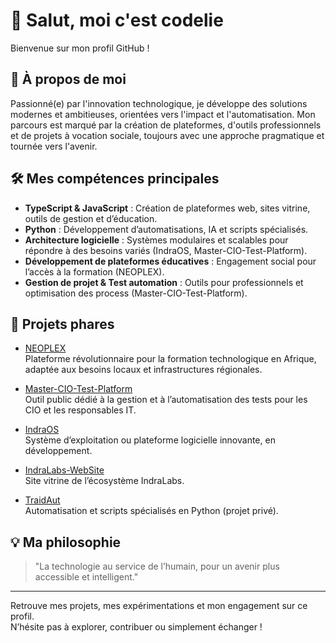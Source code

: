 # 👋 Salut, moi c'est **codelie**

Bienvenue sur mon profil GitHub !

## 🚀 À propos de moi

Passionné(e) par l'innovation technologique, je développe des solutions modernes et ambitieuses, orientées vers l'impact et l'automatisation. Mon parcours est marqué par la création de plateformes, d'outils professionnels et de projets à vocation sociale, toujours avec une approche pragmatique et tournée vers l'avenir.

## 🛠️ Mes compétences principales

- **TypeScript & JavaScript** : Création de plateformes web, sites vitrine, outils de gestion et d’éducation.
- **Python** : Développement d’automatisations, IA et scripts spécialisés.
- **Architecture logicielle** : Systèmes modulaires et scalables pour répondre à des besoins variés (IndraOS, Master-CIO-Test-Platform).
- **Développement de plateformes éducatives** : Engagement social pour l’accès à la formation (NEOPLEX).
- **Gestion de projet & Test automation** : Outils pour professionnels et optimisation des process (Master-CIO-Test-Platform).

## 🌟 Projets phares

- [NEOPLEX](https://github.com/codelie14/NEOPLEX)  
  Plateforme révolutionnaire pour la formation technologique en Afrique, adaptée aux besoins locaux et infrastructures régionales.

- [Master-CIO-Test-Platform](https://github.com/codelie14/Master-CIO-Test-Platform)  
  Outil public dédié à la gestion et à l’automatisation des tests pour les CIO et les responsables IT.

- [IndraOS](https://github.com/codelie14/IndraOS)  
  Système d’exploitation ou plateforme logicielle innovante, en développement.

- [IndraLabs-WebSite](https://github.com/codelie14/IndraLabs-WebSite)  
  Site vitrine de l’écosystème IndraLabs.

- [TraidAut](https://github.com/codelie14/TraidAut)  
  Automatisation et scripts spécialisés en Python (projet privé).

## 💡 Ma philosophie

> "La technologie au service de l’humain, pour un avenir plus accessible et intelligent."

---

Retrouve mes projets, mes expérimentations et mon engagement sur ce profil.  
N’hésite pas à explorer, contribuer ou simplement échanger !
